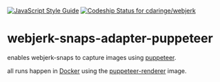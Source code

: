[![JavaScript Style Guide](https://img.shields.io/badge/code_style-standard-brightgreen.svg)](https://standardjs.com) [ ![Codeship Status for cdaringe/webjerk](https://app.codeship.com/projects/c605af90-fd3d-0134-eab4-1aa2768960b8/status?branch=master)](https://app.codeship.com/projects/212005)

# webjerk-snaps-adapter-puppeteer

enables webjerk-snaps to capture images using [puppeteer](https://github.com/GoogleChrome/puppeteer).

all runs happen in [Docker](https://www.docker.com) using the [puppeteer-renderer](https://github.com/zenato/puppeteer-renderer) image.
